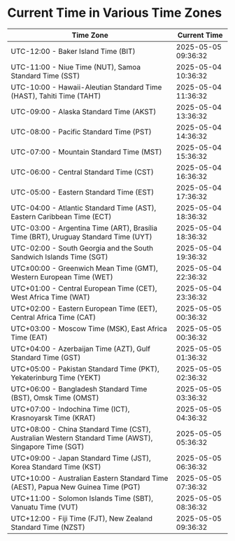 # Current Time in Various Time Zones

| Time Zone | Current Time |
|-----------|--------------|
| UTC-12:00 - Baker Island Time (BIT) | 2025-05-05 09:36:32 |
| UTC-11:00 - Niue Time (NUT), Samoa Standard Time (SST) | 2025-05-04 10:36:32 |
| UTC-10:00 - Hawaii-Aleutian Standard Time (HAST), Tahiti Time (TAHT) | 2025-05-04 11:36:32 |
| UTC-09:00 - Alaska Standard Time (AKST) | 2025-05-04 13:36:32 |
| UTC-08:00 - Pacific Standard Time (PST) | 2025-05-04 14:36:32 |
| UTC-07:00 - Mountain Standard Time (MST) | 2025-05-04 15:36:32 |
| UTC-06:00 - Central Standard Time (CST) | 2025-05-04 16:36:32 |
| UTC-05:00 - Eastern Standard Time (EST) | 2025-05-04 17:36:32 |
| UTC-04:00 - Atlantic Standard Time (AST), Eastern Caribbean Time (ECT) | 2025-05-04 18:36:32 |
| UTC-03:00 - Argentina Time (ART), Brasília Time (BRT), Uruguay Standard Time (UYT) | 2025-05-04 18:36:32 |
| UTC-02:00 - South Georgia and the South Sandwich Islands Time (SGT) | 2025-05-04 19:36:32 |
| UTC±00:00 - Greenwich Mean Time (GMT), Western European Time (WET) | 2025-05-04 22:36:32 |
| UTC+01:00 - Central European Time (CET), West Africa Time (WAT) | 2025-05-04 23:36:32 |
| UTC+02:00 - Eastern European Time (EET), Central Africa Time (CAT) | 2025-05-05 00:36:32 |
| UTC+03:00 - Moscow Time (MSK), East Africa Time (EAT) | 2025-05-05 00:36:32 |
| UTC+04:00 - Azerbaijan Time (AZT), Gulf Standard Time (GST) | 2025-05-05 01:36:32 |
| UTC+05:00 - Pakistan Standard Time (PKT), Yekaterinburg Time (YEKT) | 2025-05-05 02:36:32 |
| UTC+06:00 - Bangladesh Standard Time (BST), Omsk Time (OMST) | 2025-05-05 03:36:32 |
| UTC+07:00 - Indochina Time (ICT), Krasnoyarsk Time (KRAT) | 2025-05-05 04:36:32 |
| UTC+08:00 - China Standard Time (CST), Australian Western Standard Time (AWST), Singapore Time (SGT) | 2025-05-05 05:36:32 |
| UTC+09:00 - Japan Standard Time (JST), Korea Standard Time (KST) | 2025-05-05 06:36:32 |
| UTC+10:00 - Australian Eastern Standard Time (AEST), Papua New Guinea Time (PGT) | 2025-05-05 07:36:32 |
| UTC+11:00 - Solomon Islands Time (SBT), Vanuatu Time (VUT) | 2025-05-05 08:36:32 |
| UTC+12:00 - Fiji Time (FJT), New Zealand Standard Time (NZST) | 2025-05-05 09:36:32 |

